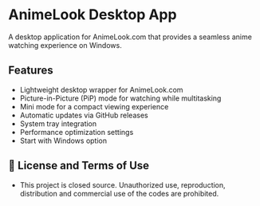 # AnimeLook Desktop App

A desktop application for AnimeLook.com that provides a seamless anime watching experience on Windows.

## Features

- Lightweight desktop wrapper for AnimeLook.com
- Picture-in-Picture (PiP) mode for watching while multitasking
- Mini mode for a compact viewing experience
- Automatic updates via GitHub releases
- System tray integration
- Performance optimization settings
- Start with Windows option

## 📛 License and Terms of Use

- This project is closed source. Unauthorized use, reproduction, distribution and commercial use of the codes are prohibited.
